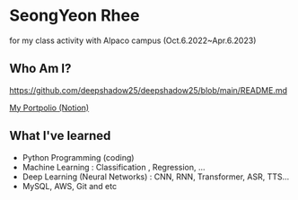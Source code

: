 # SeongYeon Rhee

for my class activity with Alpaco campus (Oct.6.2022~Apr.6.2023)

## Who Am I? 
https://github.com/deepshadow25/deepshadow25/blob/main/README.md

[My Portpolio (Notion)](https://iris-kilometer-1d6.notion.site/SeongYeon-Rhee-f6b0ab8024674ce09852b10a6bd14ba7)

## What I've learned
- Python Programming (coding)
- Machine Learning : Classification , Regression, ...
- Deep Learning (Neural Networks) : CNN, RNN, Transformer, ASR, TTS...
- MySQL, AWS, Git and etc


<!--
**deepshadow25/deepshadow25** is a ✨ _special_ ✨ repository because its `README.md` (this file) appears on your GitHub profile.

Here are some ideas to get you started:

- 🔭 I’m currently working on ...
- 🌱 I’m currently learning ...
- 👯 I’m looking to collaborate on ...
- 🤔 I’m looking for help with ...
- 💬 Ask me about ...
- 📫 How to reach me: ...
- 😄 Pronouns: ...
- ⚡ Fun fact: ...
-->
